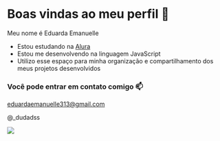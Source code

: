 # Boas vindas ao meu perfil 🖤

Meu nome é Eduarda Emanuelle

- Estou estudando na [Alura](https://www.alura.com.br)
- Estou me desenvolvendo na linguagem JavaScript
- Utilizo esse espaço para minha organização e compartilhamento dos meus projetos desenvolvidos

### Você pode entrar em contato comigo 📫

eduardaemanuelle313@gmail.com

@_dudadss

![](https://media1.tenor.com/m/FhX-tful5GgAAAAC/stich.gif)
